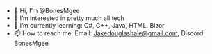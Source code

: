 - 👋 Hi, I’m @BonesMgee
- 👀 I’m interested in pretty much all tech
- 🌱 I’m currently learning: C#, C++, Java, HTML, Blzor
- 📫 How to reach me: Email: Jakedouglashale@gmail.com, Discord: BonesMgee

<!---
BonesMgee/BonesMgee is a ✨ special ✨ repository because its `README.md` (this file) appears on your GitHub profile.
You can click the Preview link to take a look at your changes.
--->
